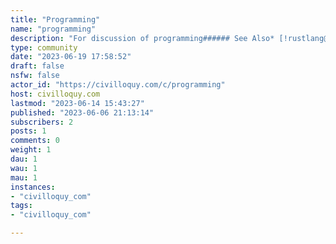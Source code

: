 ```yaml
---
title: "Programming" 
name: "programming"
description: "For discussion of programming###### See Also* [!rustlang@lemmyrs.org](https://civilloquy.com/c/rustlang@lemmyrs.org)* [Codidact Software Development Q&A](https://software.codidact.com/)"
type: community
date: "2023-06-19 17:58:52"
draft: false
nsfw: false
actor_id: "https://civilloquy.com/c/programming"
host: civilloquy.com
lastmod: "2023-06-14 15:43:27"
published: "2023-06-06 21:13:14"
subscribers: 2
posts: 1
comments: 0
weight: 1
dau: 1
wau: 1
mau: 1
instances:
- "civilloquy_com"
tags: 
- "civilloquy_com"

---
```


